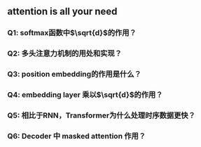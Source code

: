 ## attention is all your need 

### Q1: softmax函数中$\sqrt{d}$的作用？


### Q2: 多头注意力机制的用处和实现？


### Q3: position embedding的作用是什么？


### Q4: embedding layer 乘以$\sqrt{d}$的作用？


### Q5: 相比于RNN，Transformer为什么处理时序数据更快？



### Q6: Decoder 中 masked attention 作用？
